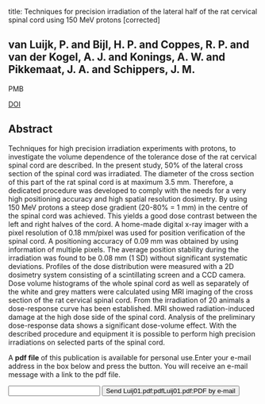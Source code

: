 title: Techniques for precision irradiation of the lateral half of the rat cervical spinal cord using 150 MeV protons [corrected]

## van Luijk, P. and Bijl, H. P. and Coppes, R. P. and van der Kogel, A. J. and Konings, A. W. and Pikkemaat, J. A. and Schippers, J. M.
PMB

<a href="https://doi.org/10.1088/0031-9155/46/11/307">DOI</a>

## Abstract
Techniques for high precision irradiation experiments with protons, to investigate the volume dependence of the tolerance dose of the rat cervical spinal cord are described. In the present study, 50% of the lateral cross section of the spinal cord was irradiated. The diameter of the cross section of this part of the rat spinal cord is at maximum 3.5 mm. Therefore, a dedicated procedure was developed to comply with the needs for a very high positioning accuracy and high spatial resolution dosimetry. By using 150 MeV protons a steep dose gradient (20-80% = 1 mm) in the centre of the spinal cord was achieved. This yields a good dose contrast between the left and right halves of the cord. A home-made digital x-ray imager with a pixel resolution of 0.18 mm/pixel was used for position verification of the spinal cord. A positioning accuracy of 0.09 mm was obtained by using information of multiple pixels. The average position stability during the irradiation was found to be 0.08 mm (1 SD) without significant systematic deviations. Profiles of the dose distribution were measured with a 2D dosimetry system consisting of a scintillating screen and a CCD camera. Dose volume histograms of the whole spinal cord as well as separately of the white and grey matters were calculated using MRI imaging of the cross section of the rat cervical spinal cord. From the irradiation of 20 animals a dose-response curve has been established. MRI showed radiation-induced damage at the high dose side of the spinal cord. Analysis of the preliminary dose-response data shows a significant dose-volume effect. With the described procedure and equipment it is possible to perform high precision irradiations on selected parts of the spinal cord.

A <b>pdf file</b> of this publication is available for personal use.Enter your e-mail address in the box below and press the button. You will receive an e-mail message with a link to the pdf file.
<form action="sender.php">  <input type="text" name="email">  <input type="submit" value="Send Luij01.pdf:pdfLuij01.pdf:PDF by e-mail"></form>